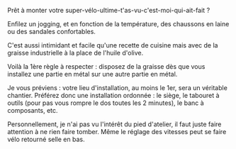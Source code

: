 Prêt à monter votre super-vélo-ultime-t'as-vu-c'est-moi-qui-ait-fait ?

Enfilez un jogging, et en fonction de la température, des chaussons en laine ou des sandales confortables.

C'est aussi intimidant et facile qu'une recette de cuisine mais avec de la graisse industrielle à la place de l'huile d'olive.

Voilà la 1ère règle à respecter : disposez de la graisse dès que vous installez une partie en métal sur une autre partie en métal.

Je vous préviens : votre lieu d'installation, au moins le 1er, sera un véritable chantier. Préférez donc une installation ordonnée : le siège, le tabouret à outils (pour pas vous rompre le dos toutes les 2 minutes), le banc à composants, etc.

Personnellement, je n'ai pas vu l'intérêt du pied d'atelier, il faut juste faire attention à ne rien faire tomber. Même le réglage des vitesses peut se faire vélo retourné selle en bas.
